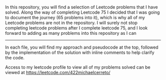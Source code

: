 In this repository, you will find a selection of Leetcode problems that I have solved. Along the way of completing Leetcode 75 I decided that I was going to document the journey (65 problems into it), which is why all of my Leetcode problems are not in the repository. I will surely not stop completing leetcode problems after I complete leetcode 75, and I look forward to adding as many problems into this repository as I can
_________________________________________________________________________________________________________________________________________________________

In each file, you will find my approach and pseudocode at the top, followed by the implementation of the solution with inline comments to help clarify the code. 

Access to my leetcode profile to view all of my problems solved can be viewed at https://leetcode.com/422michaelcerreto/ 
